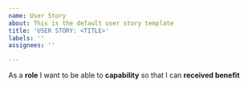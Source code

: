 ```yaml
---
name: User Story
about: This is the default user story template
title: 'USER STORY: <TITLE>'
labels: ''
assignees: ''

---
```


As a **role** I want to be able to **capability** so that I can **received benefit**
